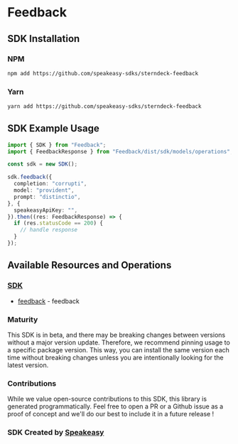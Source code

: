 # Feedback

<!-- Start SDK Installation -->
## SDK Installation

### NPM

```bash
npm add https://github.com/speakeasy-sdks/sterndeck-feedback
```

### Yarn

```bash
yarn add https://github.com/speakeasy-sdks/sterndeck-feedback
```
<!-- End SDK Installation -->

## SDK Example Usage
<!-- Start SDK Example Usage -->
```typescript
import { SDK } from "Feedback";
import { FeedbackResponse } from "Feedback/dist/sdk/models/operations";

const sdk = new SDK();

sdk.feedback({
  completion: "corrupti",
  model: "provident",
  prompt: "distinctio",
}, {
  speakeasyApiKey: "",
}).then((res: FeedbackResponse) => {
  if (res.statusCode == 200) {
    // handle response
  }
});
```
<!-- End SDK Example Usage -->

<!-- Start SDK Available Operations -->
## Available Resources and Operations

### [SDK](docs/sdks/sdk/README.md)

* [feedback](docs/sdks/sdk/README.md#feedback) - feedback
<!-- End SDK Available Operations -->

### Maturity

This SDK is in beta, and there may be breaking changes between versions without a major version update. Therefore, we recommend pinning usage
to a specific package version. This way, you can install the same version each time without breaking changes unless you are intentionally
looking for the latest version.

### Contributions

While we value open-source contributions to this SDK, this library is generated programmatically.
Feel free to open a PR or a Github issue as a proof of concept and we'll do our best to include it in a future release !

### SDK Created by [Speakeasy](https://docs.speakeasyapi.dev/docs/using-speakeasy/client-sdks)

